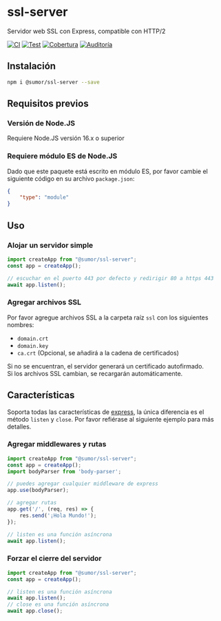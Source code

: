 # ssl-server
Servidor web SSL con Express, compatible con HTTP/2

[![CI](https://github.com/sumor-cloud/ssl-server/actions/workflows/ci.yml/badge.svg)](https://github.com/sumor-cloud/ssl-server/actions/workflows/ci.yml)
[![Test](https://github.com/sumor-cloud/ssl-server/actions/workflows/ut.yml/badge.svg)](https://github.com/sumor-cloud/ssl-server/actions/workflows/ut.yml)
[![Cobertura](https://github.com/sumor-cloud/ssl-server/actions/workflows/coverage.yml/badge.svg)](https://github.com/sumor-cloud/ssl-server/actions/workflows/coverage.yml)
[![Auditoría](https://github.com/sumor-cloud/ssl-server/actions/workflows/audit.yml/badge.svg)](https://github.com/sumor-cloud/ssl-server/actions/workflows/audit.yml)

## Instalación
```bash
npm i @sumor/ssl-server --save
```

## Requisitos previos

### Versión de Node.JS
Requiere Node.JS versión 16.x o superior

### Requiere módulo ES de Node.JS
Dado que este paquete está escrito en módulo ES,
por favor cambie el siguiente código en su archivo `package.json`:
```json
{
    "type": "module"
}
```

## Uso

### Alojar un servidor simple

```javascript
import createApp from "@sumor/ssl-server";
const app = createApp();

// escuchar en el puerto 443 por defecto y redirigir 80 a https 443
await app.listen();
```


### Agregar archivos SSL
Por favor agregue archivos SSL a la carpeta raíz `ssl` con los siguientes nombres:
- `domain.crt`
- `domain.key`
- `ca.crt` (Opcional, se añadirá a la cadena de certificados)

Si no se encuentran, el servidor generará un certificado autofirmado.  
Si los archivos SSL cambian, se recargarán automáticamente.
## Características

Soporta todas las características de [express](https://www.npmjs.com/package/express), la única diferencia es el método `listen` y `close`. Por favor refiérase al siguiente ejemplo para más detalles.

### Agregar middlewares y rutas

```javascript
import createApp from "@sumor/ssl-server";
const app = createApp();
import bodyParser from 'body-parser';

// puedes agregar cualquier middleware de express
app.use(bodyParser);

// agregar rutas
app.get('/', (req, res) => {
    res.send('¡Hola Mundo!');
});

// listen es una función asíncrona
await app.listen();
```

### Forzar el cierre del servidor

```javascript
import createApp from "@sumor/ssl-server";
const app = createApp();

// listen es una función asíncrona
await app.listen();
// close es una función asíncrona
await app.close();
```